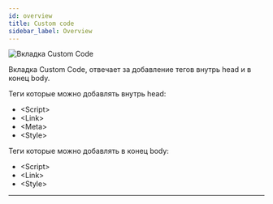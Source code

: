 ```yaml
---
id: overview
title: Custom code
sidebar_label: Overview
---
```


![Вкладка Custom Code](/scr/project-settings-code-general.png)

Вкладка Custom Code, отвечает за добавление тегов внутрь head и в конец body.

Теги которые можно добавлять внутрь head:

-   &lt;Script&gt;
-   &lt;Link&gt;
-   &lt;Meta&gt;
-   &lt;Style&gt;

Теги которые можно добавлять в конец body:

-   &lt;Script&gt;
-   &lt;Link&gt;
-   &lt;Style&gt;

---
